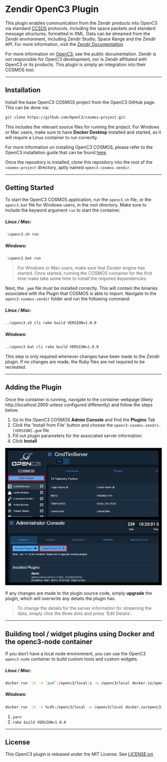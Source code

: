 # Zendir OpenC3 Plugin

This plugin enables communication from the Zendir products into OpenC3 via standard [CCSDS](https://ccsds.org/) protocols, including the space packets and standard message structures, formatted in XML. Data can be streamed from the Zendir environment, including Zendir Studio, Space Range and the Zendir API. For more information, visit the [Zendir Documentation](https://docs.zendir.io).

For more information on [OpenC3](https://openc3.com), see the public documentation. Zendir is not responsible for OpenC3 development, nor is Zendir affiliated with OpenC3 or its products. This plugin is simply an integration into their COSMOS tool.

---

## Installation

Install the base OpenC3 COSMOS project from the OpenC3 GitHub page. This can be done via:

```sh
git clone https://github.com/OpenC3/cosmos-project.git
```

This includes the relevant source files for running the project. For Windows or Mac users, make sure to have **Docker Desktop** installed and started, as it will require a Linux container to run correctly.

For more information on installing OpenC3 COSMOS, please refer to the OpenC3 installation guide that can be found [here](https://docs.openc3.com/docs/getting-started/installation).

Once the repository is installed, clone this repository into the root of the `cosmos-project` directory, aptly named `openc3-cosmos-zendir`.

---

## Getting Started

To start the OpenC3 COSMOS application, run the `openc3.sh` file, or the `openc3.bat` file for Windows users, in the root directory. Make sure to include the keyword argument `run` to start the container.

##### Linux / Mac:
```sh
.\openc3.sh run
```

##### Windows:
```sh
.\openc3.bat run
```

> For Windows or Mac users, make sure that Docker engine has started. Once started, running the COSMOS container for the first time make take some time to install the required dependencies.

Next, the `.gem` file must be installed correctly. This will contain the binaries associated with the Plugin that COSMOS is able to import. Navigate to the `openc3-cosmos-zendir` folder and run the following command:

##### Linux / Mac:
```sh
..\openc3.sh cli rake build VERSION=1.0.0 
```

##### Windows:
```sh
..\openc3.bat cli rake build VERSION=1.0.0 
```

This step is only required whenever changes have been made to the Zendir plugin. If no changes are made, the Ruby files are not required to be recreated.

---

## Adding the Plugin

Once the container is running, navigate to the container webpage (likely http://localhost:2900 unless configured differently) and follow the steps below.

1. Go to the OpenC3 COSMOS **Admin Console** and find the **Plugins** Tab
2. Click the 'Install from File' button and choose the `openc3-cosmos-zendri-[VERSION].gem` file
3. Fill out plugin parameters for the associated server information
4. Click **Install**

![Installing Plugin from the Admin Console](./images/openc3_plugin_install.png)

If any changes are made to the plugin source code, simply **upgrade** the plugin, which will overwrite any details the plugin has.

> To change the details for the server information for streaming the data, simply click the three dots and press 'Edit Details'.

---

## Building tool / widget plugins using Docker and the openc3-node container

If you don’t have a local node environment, you can use the OpenC3 `openc3-node` container to build custom tools and custom widgets.

##### Linux / Mac:

```sh
docker run -it -v `pwd`:/openc3/local:z -w /openc3/local docker.io/openc3inc/openc3-node sh
```

##### Windows:

```sh
docker run -it -v %cd%:/openc3/local -w /openc3/local docker.io/openc3inc/openc3-node sh
```

1. ``yarn``
2. ``rake build VERSION=1.0.0``

---

## License

This OpenC3 plugin is released under the MIT License. See [LICENSE.txt](LICENSE.txt).
